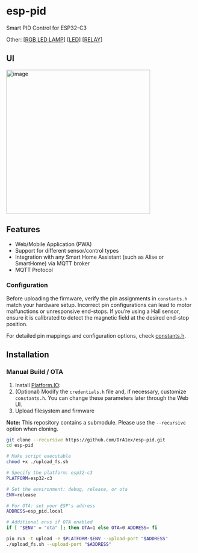 # esp-pid

Smart PID Control for ESP32-C3

Other: [[RGB LED LAMP](https://github.com/DrA1ex/esp_led_lamp)] [[LED](https://github.com/DrA1ex/esp_led)] [[RELAY](https://github.com/DrA1ex/esp_relay)]

## UI

<img width="382" alt="image" src="https://github.com/user-attachments/assets/a2eba0ad-ee8d-491d-8ac3-008b8cd79ef4" />


## Features

- Web/Mobile Application (PWA)
- Support for different sensor/control types
- Integration with any Smart Home Assistant (such as Alise or SmartHome) via MQTT broker
- MQTT Protocol

### Configuration
Before uploading the firmware, verify the pin assignments in `constants.h` match your hardware setup. Incorrect pin configurations can lead to motor malfunctions or unresponsive end-stops. If you’re using a Hall sensor, ensure it is calibrated to detect the magnetic field at the desired end-stop position.

For detailed pin mappings and configuration options, check [constants.h](/src/constants.h).

## Installation

### Manual Build / OTA

1. Install [Platform.IO](https://platformio.org/install):
2. (Optional) Modify the `credentials.h` file and, if necessary, customize `constants.h`. You can change these parameters later through the Web UI.
3. Upload filesystem and firmware

**Note:** This repository contains a submodule. Please use the `--recursive` option when cloning.

```bash
git clone --recursive https://github.com/DrA1ex/esp-pid.git
cd esp-pid

# Make script executable
chmod +x ./upload_fs.sh

# Specify the platform: esp32-c3
PLATFORM=esp32-c3

# Set the environment: debug, release, or ota
ENV=release

# For OTA: set your ESP's address
ADDRESS=esp_pid.local

# Additional envs if OTA enabled
if [ "$ENV" = "ota" ]; then OTA=1 else OTA=0 ADDRESS= fi

pio run -t upload -e $PLATFORM-$ENV --upload-port "$ADDRESS"
./upload_fs.sh --upload-port "$ADDRESS"
```
